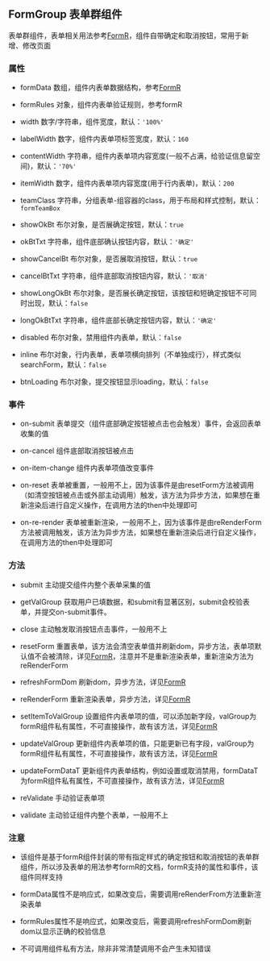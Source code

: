 ## FormGroup 表单群组件

表单群组件，表单相关用法参考[FormR](../FormR/README.md)，组件自带确定和取消按钮，常用于新增、修改页面

### 属性

- formData 数组，组件内表单数据结构，参考[FormR](../FormR/README.md#属性)

- formRules 对象，组件内表单验证规则，参考formR

- width 数字/字符串，组件宽度，默认：`'100%'`

- labelWidth 数字，组件内表单项标签宽度，默认：`160`

- contentWidth 字符串，组件内表单项内容宽度(一般不占满，给验证信息留空间)，默认：`'70%'`

- itemWidth 数字，组件内表单项内容宽度(用于行内表单)，默认：`200`

- teamClass 字符串，分组表单-组容器的class，用于布局和样式控制，默认：`formTeamBox`

- showOkBt 布尔对象，是否展确定按钮，默认：`true`

- okBtTxt 字符串，组件底部确认按钮内容，默认：`'确定'`

- showCancelBt 布尔对象，是否展取消按钮，默认：`true`

- cancelBtTxt 字符串，组件底部取消按钮内容，默认：`'取消'`

- showLongOkBt 布尔对象，是否展长确定按钮，该按钮和短确定按钮不可同时出现，默认：`false`

- longOkBtTxt 字符串，组件底部长确定按钮内容，默认：`'确定'`

- disabled 布尔对象，禁用组件内表单，默认：`false`

- inline 布尔对象，行内表单，表单项横向排列（不单独成行），样式类似searchForm，默认：`false`

- btnLoading 布尔对象，提交按钮显示loading，默认：`false`

### 事件

- on-submit 表单提交（组件底部确定按钮被点击也会触发）事件，会返回表单收集的值

- on-cancel 组件底部取消按钮被点击

- on-item-change 组件内表单项值改变事件

- on-reset 表单被重置，一般用不上，因为该事件是由resetForm方法被调用（如清空按钮被点击或外部主动调用）触发，该方法为异步方法，如果想在重新渲染后进行自定义操作，在调用方法的then中处理即可

- on-re-render 表单被重新渲染，一般用不上，因为该事件是由reRenderForm方法被调用触发，该方法为异步方法，如果想在重新渲染后进行自定义操作，在调用方法的then中处理即可

### 方法

- submit 主动提交组件内整个表单采集的值

- getValGroup 获取用户已填数据，和submit有显著区别，submit会校验表单，并提交on-submit事件。

- close 主动触发取消按钮点击事件，一般用不上

- resetForm 重置表单，该方法会清空表单值并刷新dom，异步方法，表单项默认值不会被清除，详见[FormR](../FormR/README.md#方法)，注意并不是重新渲染表单，重新渲染方法为 reRenderForm

- refreshFormDom 刷新dom，异步方法，详见[FormR](../FormR/README.md#方法)

- reRenderForm 重新渲染表单，异步方法，详见[FormR](../FormR/README.md#方法)

- setItemToValGroup 设置组件内表单项的值，可以添加新字段，valGroup为formR组件私有属性，不可直接操作，故有该方法，详见[FormR](../FormR/README.md#方法)

- updateValGroup 更新组件内表单项的值，只能更新已有字段，valGroup为formR组件私有属性，不可直接操作，故有该方法，详见[FormR](../FormR/README.md#方法)

- updateFormDataT 更新组件内表单结构，例如设置或取消禁用，formDataT为formR组件私有属性，不可直接操作，故有该方法，详见[FormR](../FormR/README.md#方法)

- reValidate 手动验证表单项

- validate 主动验证组件内整个表单，一般用不上

### 注意

- 该组件是基于formR组件封装的带有指定样式的确定按钮和取消按钮的表单群组件，所以涉及表单的用法参考formR的文档，formR支持的属性和事件，该组件同样支持

- formData属性不是响应式，如果改变后，需要调用reRenderFrom方法重新渲染表单

- formRules属性不是响应式，如果改变后，需要调用refreshFormDom刷新dom以显示正确的校验信息

- 不可调用组件私有方法，除非非常清楚调用不会产生未知错误
